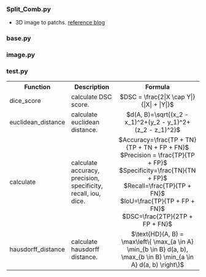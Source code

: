 ### Split_Comb.py
* 3D image to patchs. [reference blog](https://blog.csdn.net/qq_39233558/article/details/137139232?fromshare=blogdetail&sharetype=blogdetail&sharerId=137139232&sharerefer=PC&sharesource=qq_39233558&sharefrom=from_link)

### base.py
### image.py
### test.py  
<table>
  <tr>
    <th>Function</th>
    <th>Description</th>
    <th>Formula</th>
  </tr>
  <tr>
    <td>dice_score</td>
    <td>calculate DSC score.</td>
    <td align="center">$DSC = \frac{2|X \cap Y|}{|X| + |Y|}$</td>
  </tr>
  <tr>
    <td>euclidean_distance</td>
    <td>calculate euclidean distance.</td>
    <td align="center">$d(A, B)=\sqrt{(x_2 - x_1)^2+(y_2 - y_1)^2+(z_2 - z_1)^2}$</td>
  </tr>
  <tr>
    <td>calculate</td>
    <td>calculate accuracy, precision, specificity, recall, iou, dice.</td>
    <td align="center">
      $Accuracy=\frac{TP + TN}{TP + TN + FP + FN}$</br>
      $Precision = \frac{TP}{TP + FP}$</br>
      $Specificity=\frac{TN}{TN + FP}$</br>
      $Recall=\frac{TP}{TP + FN}$</br>
      $IoU=\frac{TP}{TP + FP + FN}$</br>
      $DSC=\frac{2TP}{2TP + FP + FN}$
    </td>
  </tr>
  <tr>
    <td>hausdorff_distance</td>
    <td>calculate hausdorff distance.</td>
    <td align="center">$\text{HD}(A, B) = \max\left\{ \max_{a \in A} \min_{b \in B} d(a, b), \max_{b \in B} \min_{a \in A} d(a, b) \right\}$</td>
  </tr>
</table>
